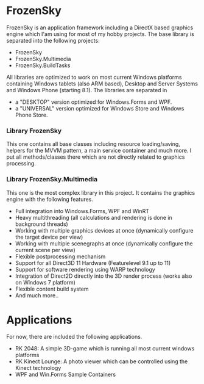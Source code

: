 # FrozenSky
FrozenSky is an application framework including a DirectX based graphics engine which I'am using for most of my hobby projects. 
The base library is separated into the following projects:
 - FrozenSky
 - FrozenSky.Multimedia
 - FrozenSky.BuildTasks
 
All libraries are optimized to work on most current Windows platforms containing Windows tablets (also ARM based), Desktop and Server Systems and Windows Phone (starting 8.1). The libraries are separated in 
 - a "DESKTOP" version optimized for Windows.Forms and WPF.
 - a "UNIVERSAL" version optimized for Windows Store and Windows Phone Store.
 
### Library FrozenSky
This one contains all base classes including resource loading/saving, helpers for the MVVM pattern, a main service container and much more. I put all methods/classes there which are not directly related to graphics processing.

### Library FrozenSky.Multimedia
This one is the most complex library in this project. It contains the graphics engine with the following features.
 - Full integration into Windows.Forms, WPF and WinRT
 - Heavy multithreading (all calculations and rendering is done in background threads)
 - Working with multiple graphics devices at once (dynamically configure the target device per view)
 - Working with multiple scenegraphs at once (dynamically configure the current scene per view)
 - Flexible postprocessing mechanism
 - Support for all Direct3D 11 Hardware (Featurelevel 9.1 up to 11)
 - Support for software rendering using WARP technology
 - Integration of Direct2D directly into the 3D render process (works also on Windows 7 platform)
 - Flexible content build system
 - And much more..
 
# Applications
For now, there are included the following applications.
 - RK 2048: A simple 3D-game which is running all most current windows platforms
 - RK Kinect Lounge: A photo viewer which can be controlled using the Kinect technology
 - WPF and Win.Forms Sample Containers
 
